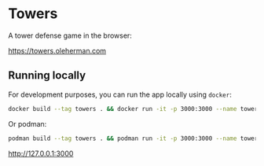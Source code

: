 # Towers

A tower defense game in the browser:

https://towers.oleherman.com

## Running locally

For development purposes, you can run the app locally using `docker`:

```bash
docker build --tag towers . && docker run -it -p 3000:3000 --name towers --rm towers
```

Or podman:

```bash
podman build --tag towers . && podman run -it -p 3000:3000 --name towers --rm towers
```

http://127.0.0.1:3000
